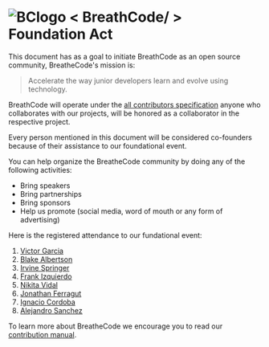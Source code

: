 # ![BClogo](https://camo.githubusercontent.com/030f4482ea4a558949ef0d088bb42d947214c9fb/68747470733a2f2f6173736574732e62726561746865636f2e64652f617069732f696d672f696d616765732e7068703f626c6f622672616e646f6d266361743d69636f6e26746167733d62726561746865636f64652c3332) < BreathCode/ >  Foundation Act

This document has as a goal to initiate BreathCode as an open source community, BreatheCode's mission is:

> Accelerate the way junior developers learn and evolve using technology.

BreathCode will operate under the [all contributors specification](https://github.com/jfmengels/all-contributors-cli) anyone who collaborates with our projects, will be honored as a collaborator in the respective project.

Every person mentioned in this document will be considered co-founders because of their assistance to our foundational event.

You can help organize the BreatheCode community by doing any of the following activities:

+ Bring speakers 
+ Bring partnerships 
+ Bring sponsors
+ Help us promote (social media, word of mouth or any form of advertising)

Here is the registered attendance to our fundational event:

1. [Victor Garcia](https://github.com/vicks1008/)
2. [Blake Albertson](https://github.com/pandahacker)
3. [Irvine Springer](https://github.com/Smokeychang)
4. [Frank Izquierdo](https://github.com/kodi24fever)
5. [Nikita Vidal](https://github.com/nikiy30)
6. [Jonathan Ferragut](https://github.com/jferragut)
7. [Ignacio Cordoba](https://github.com/nachovz)
8. [Alejandro Sanchez](https://www.github.com/alesanchezr)

To learn more about BreatheCode we encourage you to read our [contribution manual](https://github.com/breatheco-de/main-documentation).
<!--stackedit_data:
eyJoaXN0b3J5IjpbMTg5MjA5Mzc4XX0=
-->